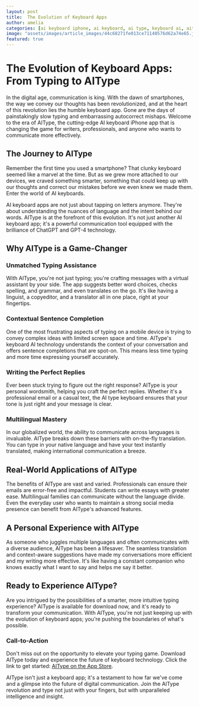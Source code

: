 ```yaml
---
layout: post
title:  The Evolution of Keyboard Apps
author: amelia
categories: [ai keyboard iphone, ai keyboard, ai type, keyboard ai, aitype, ai keyboard app, ai type keyboard]
image: "assets/images/article_images/44c68271fe013ce71140576d62a74e65.jpg"
featured: true
---
```


# The Evolution of Keyboard Apps: From Typing to AIType

In the digital age, communication is king. With the dawn of smartphones, the way we convey our thoughts has been revolutionized, and at the heart of this revolution lies the humble keyboard app. Gone are the days of painstakingly slow typing and embarrassing autocorrect mishaps. Welcome to the era of AIType, the cutting-edge AI keyboard iPhone app that is changing the game for writers, professionals, and anyone who wants to communicate more effectively.

## The Journey to AIType

Remember the first time you used a smartphone? That clunky keyboard seemed like a marvel at the time. But as we grew more attached to our devices, we craved something smarter, something that could keep up with our thoughts and correct our mistakes before we even knew we made them. Enter the world of AI keyboards.

AI keyboard apps are not just about tapping on letters anymore. They're about understanding the nuances of language and the intent behind our words. AIType is at the forefront of this evolution. It's not just another AI keyboard app; it's a powerful communication tool equipped with the brilliance of ChatGPT and GPT-4 technology.

## Why AIType is a Game-Changer

### Unmatched Typing Assistance

With AIType, you're not just typing; you're crafting messages with a virtual assistant by your side. The app suggests better word choices, checks spelling, and grammar, and even translates on the go. It's like having a linguist, a copyeditor, and a translator all in one place, right at your fingertips.

### Contextual Sentence Completion

One of the most frustrating aspects of typing on a mobile device is trying to convey complex ideas with limited screen space and time. AIType's keyboard AI technology understands the context of your conversation and offers sentence completions that are spot-on. This means less time typing and more time expressing yourself accurately.

### Writing the Perfect Replies

Ever been stuck trying to figure out the right response? AIType is your personal wordsmith, helping you craft the perfect replies. Whether it's a professional email or a casual text, the AI type keyboard ensures that your tone is just right and your message is clear.

### Multilingual Mastery

In our globalized world, the ability to communicate across languages is invaluable. AIType breaks down these barriers with on-the-fly translation. You can type in your native language and have your text instantly translated, making international communication a breeze.

## Real-World Applications of AIType

The benefits of AIType are vast and varied. Professionals can ensure their emails are error-free and impactful. Students can write essays with greater ease. Multilingual families can communicate without the language divide. Even the everyday user who wants to maintain a strong social media presence can benefit from AIType's advanced features.

## A Personal Experience with AIType

As someone who juggles multiple languages and often communicates with a diverse audience, AIType has been a lifesaver. The seamless translation and context-aware suggestions have made my conversations more efficient and my writing more effective. It's like having a constant companion who knows exactly what I want to say and helps me say it better.

## Ready to Experience AIType?

Are you intrigued by the possibilities of a smarter, more intuitive typing experience? AIType is available for download now, and it's ready to transform your communication. With AIType, you're not just keeping up with the evolution of keyboard apps; you're pushing the boundaries of what's possible.

### Call-to-Action

Don't miss out on the opportunity to elevate your typing game. Download AIType today and experience the future of keyboard technology. Click the link to get started: [AIType on the App Store](https://apps.apple.com/us/app/aitype-grammar-check-keyboard/id6469163944).

AIType isn't just a keyboard app; it's a testament to how far we've come and a glimpse into the future of digital communication. Join the AIType revolution and type not just with your fingers, but with unparalleled intelligence and insight.